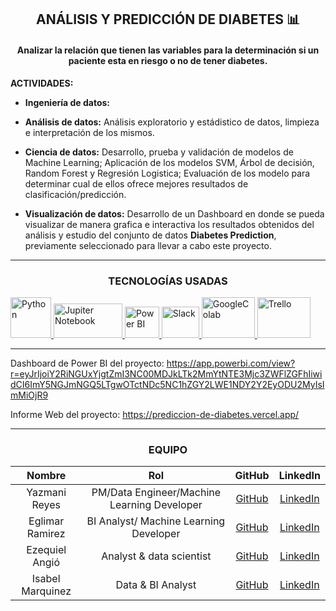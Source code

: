 <h2 align="center"> ANÁLISIS Y PREDICCIÓN DE DIABETES 📊 </h2>
<h4 align="center"> Analizar la relación que tienen las variables para la determinación si un paciente esta en riesgo o no de tener diabetes. </h4>

  **ACTIVIDADES:**
-  **Ingeniería de datos:** 

-	**Análisis de datos:**
Análisis exploratorio y estádistico de datos, limpieza e interpretación de los mismos. 

-	**Ciencia de datos:**
Desarrollo, prueba y validación de modelos de Machine Learning;
Aplicación de los modelos SVM, Árbol de decisión, Random Forest y Regresión Logistica;
Evaluación de los modelo para determinar cual de ellos ofrece mejores resultados de clasificación/predicción.

-	**Visualización de datos:**
Desarrollo de un Dashboard en donde se pueda visualizar de manera grafica e interactiva los resultados obtenidos del análisis y estudio del conjunto de datos **Diabetes Prediction**, previamente seleccionado para llevar a cabo este proyecto.



---

<h3 align="center"> TECNOLOGÍAS USADAS</h3>
<div class="Tecnologias" >
     <a href="https://www.python.org" target="_blank"> <img src="https://cdn.jsdelivr.net/gh/devicons/devicon@latest/icons/python/python-original.svg" alt="Python" width="65" height="65" margin-right:  100px /> <a href="https://jupyter.org" target="_blank"> <img src="https://cdn.jsdelivr.net/gh/devicons/devicon@latest/icons/jupyter/jupyter-original-wordmark.svg" alt="Jupiter Notebook" width="110" height="55"/> <a href="https://powerbi.microsoft.com/es-es/desktop/" target="_blank"> <img src="https://upload.wikimedia.org/wikipedia/commons/thumb/c/cf/New_Power_BI_Logo.svg/630px-New_Power_BI_Logo.svg.png" alt="Power BI" width="55" height="50"/>
     </a>
	  <a href="https://slack.com/intl/es-ec" target="_blank"> <img src="https://cdn.jsdelivr.net/gh/devicons/devicon@latest/icons/slack/slack-original.svg" alt="Slack" width="60" height="50"/>   
   <a href="https://colab.research.google.com/drive/1-AWeWhPvCTBX0KfMtgtMk10uPU05ihoA?usp=sharing" target="_blank"> <img src="https://upload.wikimedia.org/wikipedia/commons/thumb/d/d0/Google_Colaboratory_SVG_Logo.svg/1280px-Google_Colaboratory_SVG_Logo.svg.png" alt="GoogleColab" width="85" height="65"/>                   <a href="https://www.mysql.com/" target="_blank"> <img src="https://cdn.jsdelivr.net/gh/devicons/devicon@latest/icons/trello/trello-plain-wordmark.svg" alt="Trello" width="85" height="65"/>
	  </a>
   </div>


    
----

Dashboard de Power BI del proyecto: 
https://app.powerbi.com/view?r=eyJrIjoiY2RiNGUxYjgtZmI3NC00MDJkLTk2MmYtNTE3Mjc3ZWFlZGFhIiwidCI6ImY5NGJmNGQ5LTgwOTctNDc5NC1hZGY2LWE1NDY2Y2EyODU2MyIsImMiOjR9

Informe Web del proyecto:
https://prediccion-de-diabetes.vercel.app/

----

<h3 align="center">EQUIPO</h3>


|    Nombre        |   Rol         |   GitHub                                           |    LinkedIn               |
| :-----------:    | :-----------: | :------------------------------------------------: |:------------------------: |
|Yazmani Reyes     | PM/Data Engineer/Machine Learning Developer|[GitHub](https://github.com/YazmaniReyesH "GitHub") |[LinkedIn](https://www.linkedin.com/in/yazmani-reyes-hernandez/ "LinkedIn")|
|Eglimar Ramirez   | BI Analyst/ Machine Learning Developer|[GitHub](https://github.com/EglimarRamirez "GitHub")|[LinkedIn](https://www.linkedin.com/in/eglimar-mercedes-ram%C3%ADrez-ing/ "LinkedIn")
|Ezequiel Angió    | Analyst & data scientist|[GitHub](https://github.com/Eze-ar "GitHub")      |[LinkedIn](https://www.linkedin.com/in/ezeangio/ "LinkedIn")|
|Isabel Marquinez  | Data & BI Analyst|[GitHub](https://github.com/Chavelax "GitHub")      |[LinkedIn](https://www.linkedin.com/in/~isabel-marquinez-425444121/ "LinkedIn")|
